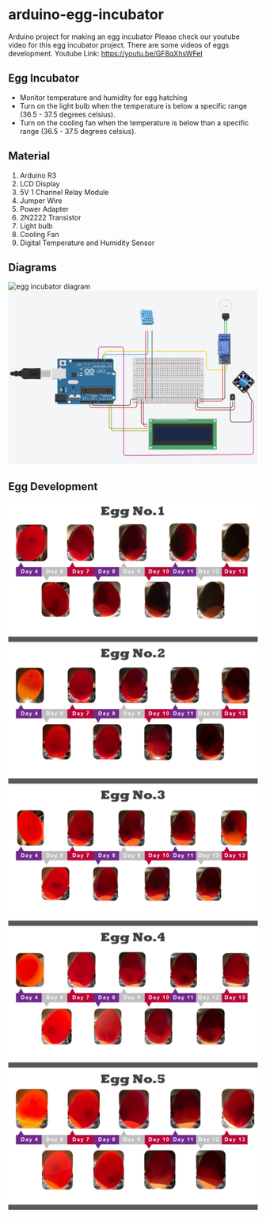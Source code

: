 # arduino-egg-incubator
Arduino project for making an egg incubator
Please check our youtube video for this egg incubator project. There are some videos of eggs development.
Youtube Link: https://youtu.be/GF8qXhsWFeI

## Egg Incubator
- Monitor temperature and humidity for egg hatching
- Turn on the light bulb when the temperature is below a specific range (36.5 - 37.5 degrees celsius).
- Turn on the cooling fan when the temperature is below than a specific range (36.5 - 37.5 degrees celsius).


## Material
1) Arduino R3
2) LCD Display
3) 5V 1 Channel Relay Module
4) Jumper Wire
5) Power Adapter
6) 2N2222 Transistor
7) Light bulb
8) Cooling Fan
9) Digital Temperature and Humidity Sensor

## Diagrams
![egg incubator diagram](https://user-images.githubusercontent.com/94290631/163345156-5c5f046d-eb49-4f19-9736-b692f397c763.png)
![incubator circuit diagram](https://github.com/RinTanth/arduino-egg-incubator/blob/main/Images/incubator-circuit-diagram.png)

## Egg Development
![egg development1](https://github.com/RinTanth/arduino-egg-incubator/blob/main/Images/Egg-Development1.PNG)
![egg development2](https://github.com/RinTanth/arduino-egg-incubator/blob/main/Images/Egg-Development2.PNG)
![egg development3](https://github.com/RinTanth/arduino-egg-incubator/blob/main/Images/Egg-Development3.PNG)
![egg development4](https://github.com/RinTanth/arduino-egg-incubator/blob/main/Images/Egg-Development4.PNG)
![egg development5](https://github.com/RinTanth/arduino-egg-incubator/blob/main/Images/Egg-Development5.PNG)
